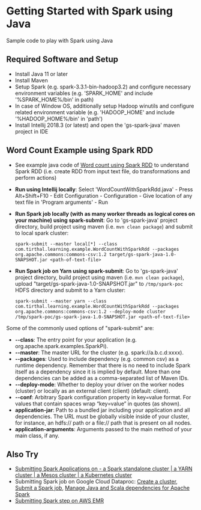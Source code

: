 # Getting Started with Spark using Java

Sample code to play with Spark using Java

## Required Software and Setup

* Install Java 11 or later
* Install Maven
* Setup Spark (e.g. spark-3.3.1-bin-hadoop3.2) and configure necessary environment variables (e.g. 'SPARK_HOME' and include '%SPARK_HOME%/bin' in path) 
* In case of Window OS, additionally setup Hadoop winutils and configure related environment variable (e.g. 'HADOOP_HOME' and include '%HADOOP_HOME%/bin' in 'path')
* Install Intellij 2018.3 (or latest) and open the 'gs-spark-java' maven project in IDE

## Word Count Example using Spark RDD

* See example java code of [Word count using Spark RDD](src/main/java/com/tirthal/learning/example/WordCountWithSparkRdd.java) to understand Spark RDD (i.e. create RDD from input text file, do transformations and perform actions)

* __Run using Intellij locally__: Select 'WordCountWithSparkRdd.java' - Press Alt+Shift+F10 - Edit Configuration - Configuration - Give location of any text file in 'Program arguments' - Run 

* __Run Spark job locally (with as many worker threads as logical cores on your machine) using spark-submit__: Go to 'gs-spark-java' project directory, build project using maven (i.e. `mvn clean package`) and submit to local spark cluster: 

    `spark-submit --master local[*] --class com.tirthal.learning.example.WordCountWithSparkRdd --packages org.apache.commons:commons-csv:1.2 target/gs-spark-java-1.0-SNAPSHOT.jar <path-of-text-file>`

* __Run Spark job on Yarn using spark-submit__: Go to 'gs-spark-java' project directory, build project using maven (i.e. `mvn clean package`), upload "target/gs-spark-java-1.0-SNAPSHOT.jar" to `/tmp/spark-poc` HDFS directory and submit to a Yarn cluster: 

    `spark-submit --master yarn --class com.tirthal.learning.example.WordCountWithSparkRdd --packages org.apache.commons:commons-csv:1.2 --deploy-mode cluster /tmp/spark-poc/gs-spark-java-1.0-SNAPSHOT.jar <path-of-text-file>`
    
Some of the commonly used options of "spark-submit" are:

* __--class__: The entry point for your application (e.g. org.apache.spark.examples.SparkPi).
* __--master__: The master URL for the cluster (e.g. spark://a.b.c.d:xxxx).
* __--packages__: Used to include dependency (e.g. common csv) as a runtime dependency. Remember that there is no need to include Spark itself as a dependency since it is implied by default. More than one dependencies can be added as a comma-separated list of Maven IDs.
* __--deploy-mode__: Whether to deploy your driver on the worker nodes (cluster) or locally as an external client (client) (default: client).
* __--conf__: Arbitrary Spark configuration property in key=value format. For values that contain spaces wrap “key=value” in quotes (as shown).
* __application-jar__: Path to a bundled jar including your application and all dependencies. The URL must be globally visible inside of your cluster, for instance, an hdfs:// path or a file:// path that is present on all nodes.
* __application-arguments__: Arguments passed to the main method of your main class, if any.

## Also Try

* [Submitting Spark Applications on - a Spark standalone cluster | a YARN cluster | a Mesos cluster | a Kubernetes cluster](https://spark.apache.org/docs/latest/submitting-applications.html)
* Submitting Spark job on Google Cloud Dataproc: [Create a cluster](https://cloud.google.com/dataproc/docs/guides/create-cluster), [Submit a Spark job](https://cloud.google.com/dataproc/docs/guides/submit-job), [Manage Java and Scala dependencies for Apache Spark](https://cloud.google.com/dataproc/docs/guides/manage-spark-dependencies)
* [Submitting Spark step on AWS EMR](https://docs.aws.amazon.com/emr/latest/ReleaseGuide/emr-spark-submit-step.html)
